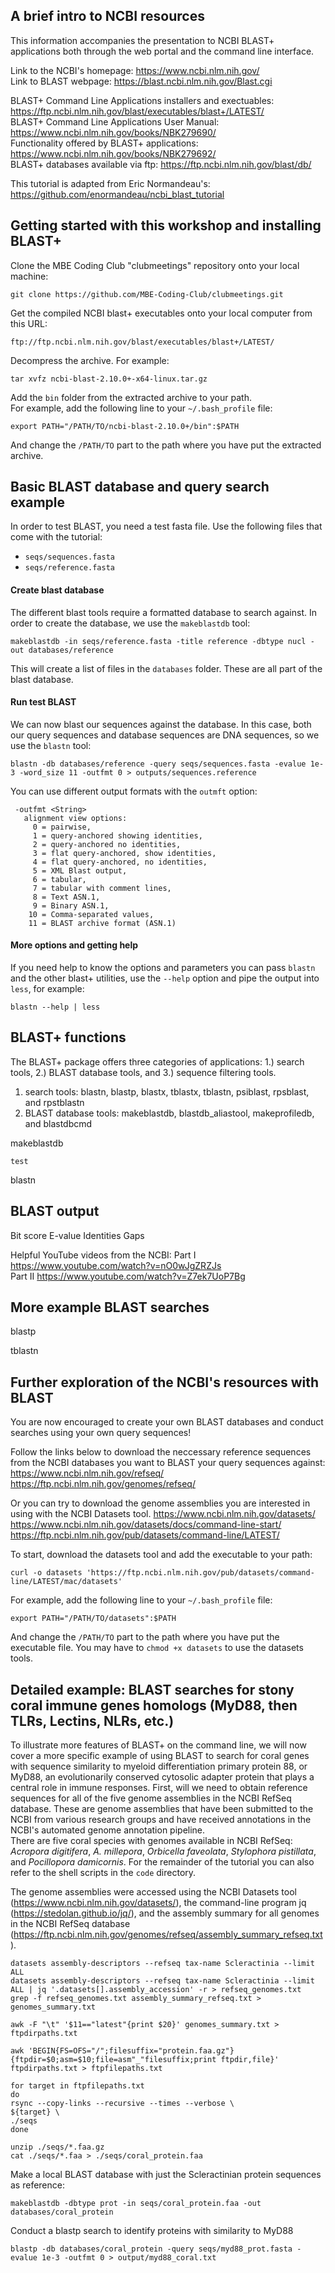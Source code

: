 ## A brief intro to NCBI resources
This information accompanies the presentation to NCBI BLAST+ applications both through the web portal and the command line interface.

Link to the NCBI's homepage: https://www.ncbi.nlm.nih.gov/  
Link to BLAST webpage: https://blast.ncbi.nlm.nih.gov/Blast.cgi  

BLAST+ Command Line Applications installers and exectuables: https://ftp.ncbi.nlm.nih.gov/blast/executables/blast+/LATEST/  
BLAST+ Command Line Applications User Manual: https://www.ncbi.nlm.nih.gov/books/NBK279690/  
Functionality offered by BLAST+ applications: https://www.ncbi.nlm.nih.gov/books/NBK279692/  
BLAST+ databases available via ftp: https://ftp.ncbi.nlm.nih.gov/blast/db/

This tutorial is adapted from Eric Normandeau's: https://github.com/enormandeau/ncbi_blast_tutorial


## Getting started with this workshop and installing BLAST+

Clone the MBE Coding Club "clubmeetings" repository onto your local machine:
```
git clone https://github.com/MBE-Coding-Club/clubmeetings.git
```

Get the compiled  NCBI blast+ executables onto your local computer from this URL:
```
ftp://ftp.ncbi.nlm.nih.gov/blast/executables/blast+/LATEST/
```
Decompress the archive. For example:
```
tar xvfz ncbi-blast-2.10.0+-x64-linux.tar.gz 
```
Add the `bin` folder from the extracted archive to your path.  
For example, add the following line to your `~/.bash_profile` file:
```
export PATH="/PATH/TO/ncbi-blast-2.10.0+/bin":$PATH
```
And change the `/PATH/TO` part to the path where you have put the extracted
archive.


## Basic BLAST database and query search example

In order to test BLAST, you need a test fasta file. Use the following files
that come with the tutorial:

- `seqs/sequences.fasta`
- `seqs/reference.fasta`

#### Create blast database
The different blast tools require a formatted database to search against. In
order to create the database, we use the `makeblastdb` tool:

```
makeblastdb -in seqs/reference.fasta -title reference -dbtype nucl -out databases/reference
```

This will create a list of files in the `databases` folder. These are all part
of the blast database.

#### Run test BLAST
We can now blast our sequences against the database. In this case, both our
query sequences and database sequences are DNA sequences, so we use the
`blastn` tool:
```
blastn -db databases/reference -query seqs/sequences.fasta -evalue 1e-3 -word_size 11 -outfmt 0 > outputs/sequences.reference
```
You can use different output formats with the `outmft` option:
```
 -outfmt <String>
   alignment view options:
     0 = pairwise,
     1 = query-anchored showing identities,
     2 = query-anchored no identities,
     3 = flat query-anchored, show identities,
     4 = flat query-anchored, no identities,
     5 = XML Blast output,
     6 = tabular,
     7 = tabular with comment lines,
     8 = Text ASN.1,
     9 = Binary ASN.1,
    10 = Comma-separated values,
    11 = BLAST archive format (ASN.1)
```

#### More options and getting help

If you need help to know the options and parameters you can pass `blastn` and
the other blast+ utilities, use the `--help` option and pipe the output into
`less`, for example:
```
blastn --help | less
```

## BLAST+ functions

The BLAST+ package offers three categories of applications: 1.) search tools, 2.) BLAST database tools, and 3.) sequence filtering tools.  

1. search tools:  blastn, blastp, blastx, tblastx, tblastn, psiblast, rpsblast, and rpstblastn
2. BLAST database tools: makeblastdb, blastdb_aliastool, makeprofiledb, and blastdbcmd

makeblastdb
```
test
```

blastn


## BLAST output

Bit score
E-value
Identities
Gaps 

Helpful YouTube videos from the NCBI: Part I https://www.youtube.com/watch?v=nO0wJgZRZJs  
Part II https://www.youtube.com/watch?v=Z7ek7UoP7Bg


## More example BLAST searches

blastp

tblastn

## Further exploration of the NCBI's resources with BLAST

You are now encouraged to create your own BLAST databases and conduct searches using your own query sequences!

Follow the links below to download the neccessary reference sequences from the NCBI databases you want to BLAST your query sequences against:
https://www.ncbi.nlm.nih.gov/refseq/
https://ftp.ncbi.nlm.nih.gov/genomes/refseq/

Or you can try to download the genome assemblies you are interested in using with the NCBI Datasets tool. 
https://www.ncbi.nlm.nih.gov/datasets/
https://www.ncbi.nlm.nih.gov/datasets/docs/command-line-start/
https://ftp.ncbi.nlm.nih.gov/pub/datasets/command-line/LATEST/

To start, download the datasets tool and add the executable to your path:
```
curl -o datasets 'https://ftp.ncbi.nlm.nih.gov/pub/datasets/command-line/LATEST/mac/datasets'
```
For example, add the following line to your `~/.bash_profile` file:
```
export PATH="/PATH/TO/datasets":$PATH
```
And change the `/PATH/TO` part to the path where you have put the executable file. You may have to `chmod +x datasets` to use the datasets tools. 


## Detailed example: BLAST searches for stony coral immune genes homologs (MyD88, then TLRs, Lectins, NLRs, etc.)

To illustrate more features of BLAST+ on the command line, we will now cover a more specific example of using BLAST to search for coral genes with sequence similarity to myeloid differentiation primary protein 88, or MyD88, an evolutionarily conserved cytosolic adapter protein that plays a central role in immune responses. 
First, will we need to obtain reference sequences for all of the five genome assemblies in the NCBI RefSeq database. These are genome assemblies that have been submitted to the NCBI from various research groups and have received annotations in the NCBI's automated genome annotation pipeline.  
There are five coral species with genomes available in NCBI RefSeq: *Acropora digitifera*, *A. millepora*, *Orbicella faveolata*, *Stylophora pistillata*, and *Pocillopora damicornis*.
For the remainder of the tutorial you can also refer to the shell scripts in the `code` directory.

The genome assemblies were accessed using the NCBI Datasets tool (https://www.ncbi.nlm.nih.gov/datasets/), the command-line program jq (https://stedolan.github.io/jq/), and the assembly summary for all genomes in the NCBI RefSeq database (https://ftp.ncbi.nlm.nih.gov/genomes/refseq/assembly_summary_refseq.txt).
```
datasets assembly-descriptors --refseq tax-name Scleractinia --limit ALL 
datasets assembly-descriptors --refseq tax-name Scleractinia --limit ALL | jq '.datasets[].assembly_accession' -r > refseq_genomes.txt
grep -f refseq_genomes.txt assembly_summary_refseq.txt > genomes_summary.txt
```
```
awk -F "\t" '$11=="latest"{print $20}' genomes_summary.txt > ftpdirpaths.txt

awk 'BEGIN{FS=OFS="/";filesuffix="protein.faa.gz"}{ftpdir=$0;asm=$10;file=asm"_"filesuffix;print ftpdir,file}' ftpdirpaths.txt > ftpfilepaths.txt
```
```
for target in ftpfilepaths.txt
do
rsync --copy-links --recursive --times --verbose \
${target} \
./seqs
done
```
```
unzip ./seqs/*.faa.gz
cat ./seqs/*.faa > ./seqs/coral_protein.faa
```

Make a local BLAST database with just the Scleractinian protein sequences as reference:
```
makeblastdb -dbtype prot -in seqs/coral_protein.faa -out databases/coral_protein
```

Conduct a  blastp search to identify proteins with similarity to MyD88
```
blastp -db databases/coral_protein -query seqs/myd88_prot.fasta -evalue 1e-3 -outfmt 0 > output/myd88_coral.txt
```
